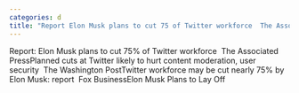 ```yaml
---
categories: d
title: "Report Elon Musk plans to cut 75 of Twitter workforce  The Associated Press"
---
```

Report: Elon Musk plans to cut 75% of Twitter workforce&nbsp;&nbsp;The Associated PressPlanned cuts at Twitter likely to hurt content moderation, user security&nbsp;&nbsp;The Washington PostTwitter workforce may be cut nearly 75% by Elon Musk: report&nbsp;&nbsp;Fox BusinessElon Musk Plans to Lay Off